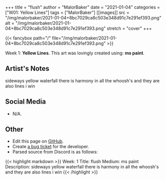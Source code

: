 +++
title =       "flush"
author =      "MalorBaker"
date =        "2021-01-04"
categories =  ["W01: Yellow Lines"]
tags =        ["MalorBaker"]
[[images]]
                      src = "/img/malorbaker/2021-01-04+8bc7029ca8c503e348d91c7e291ef393.png"
                      alt = "/img/malorbaker/2021-01-04+8bc7029ca8c503e348d91c7e291ef393.png"
                      stretch = "cover"
+++


{{< fancybox path="/" file="/img/malorbaker/2021-01-04+8bc7029ca8c503e348d91c7e291ef393.png" >}}


Week 1: **Yellow Lines**. This art was lovingly created using: **ms paint**.

## Artist's Notes

sideways yellow waterfall there is harmony in all the whoosh's and they are also lines i win

## Social Media

- N/A.

## Other

- Edit this page on [GitHub](https://github.com/teaminkling/web-refresh/edit/main/blog/content/blog/malorbaker-week-1-86f3.md).
- Create [a bug ticket](https://github.com/teaminkling/web-refresh/issues/new?assignees=&labels=bug&template=problem-report.md&title=) for the developer.
- Parsed source from Discord is as follows:

{{< highlight markdown >}}
Week: 1
Title: flush
Medium: ms paint
Description: sideways yellow waterfall there is harmony in all the whoosh's and they are also lines i win
{{< /highlight >}}